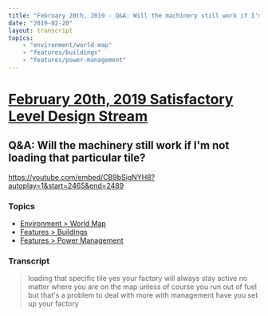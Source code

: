 ```yaml
---
title: "February 20th, 2019 - Q&A: Will the machinery still work if I'm not loading that particular tile?"
date: "2019-02-20"
layout: transcript
topics: 
    - "environment/world-map"
    - "features/buildings"
    - "features/power-management"
---
```

# [February 20th, 2019 Satisfactory Level Design Stream](../2019-02-20.md)
## Q&A: Will the machinery still work if I'm not loading that particular tile?
https://youtube.com/embed/CB9bSigNYH8?autoplay=1&start=2465&end=2489
### Topics
* [Environment > World Map](../topics/environment/world-map.md)
* [Features > Buildings](../topics/features/buildings.md)
* [Features > Power Management](../topics/features/power-management.md)

### Transcript

> loading that specific tile yes your
> factory will always stay active no
> matter where you are on the map unless
> of course you run out of fuel but that's
> a problem to deal with more with
> management have you set up your factory
